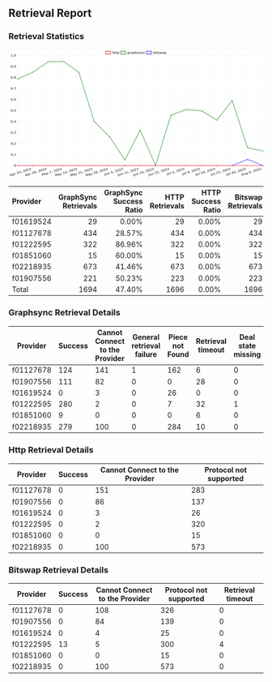## Retrieval Report
### Retrieval Statistics
<img src="https://raw.githubusercontent.com/data-preservation-programs/filplus-checker-assets/main/filecoin-project/filecoin-plus-large-datasets/issues/1596/1691473467815.png"/>

| Provider  | GraphSync Retrievals | GraphSync Success Ratio | HTTP Retrievals | HTTP Success Ratio | Bitswap Retrievals | Bitswap Success Ratio |
| :-------- | -------------------: | ----------------------: | --------------: | -----------------: | -----------------: | --------------------: |
| f01619524 |                   29 |                   0.00% |              29 |              0.00% |                 29 |                 0.00% |
| f01127678 |                  434 |                  28.57% |             434 |              0.00% |                434 |                 0.00% |
| f01222595 |                  322 |                  86.96% |             322 |              0.00% |                322 |                 4.04% |
| f01851060 |                   15 |                  60.00% |              15 |              0.00% |                 15 |                 0.00% |
| f02218935 |                  673 |                  41.46% |             673 |              0.00% |                673 |                 0.00% |
| f01907556 |                  221 |                  50.23% |             223 |              0.00% |                223 |                 0.00% |
| Total     |                 1694 |                  47.40% |            1696 |              0.00% |               1696 |                 0.77% |

### Graphsync Retrieval Details
| Provider  | Success | Cannot Connect to the Provider | General retrieval failure | Piece not Found | Retrieval timeout | Deal state missing |
| --------- | ------- | ------------------------------ | ------------------------- | --------------- | ----------------- | ------------------ |
| f01127678 | 124     | 141                            | 1                         | 162             | 6                 | 0                  |
| f01907556 | 111     | 82                             | 0                         | 0               | 28                | 0                  |
| f01619524 | 0       | 3                              | 0                         | 26              | 0                 | 0                  |
| f01222595 | 280     | 2                              | 0                         | 7               | 32                | 1                  |
| f01851060 | 9       | 0                              | 0                         | 0               | 6                 | 0                  |
| f02218935 | 279     | 100                            | 0                         | 284             | 10                | 0                  |

### Http Retrieval Details
| Provider  | Success | Cannot Connect to the Provider | Protocol not supported |
| --------- | ------- | ------------------------------ | ---------------------- |
| f01127678 | 0       | 151                            | 283                    |
| f01907556 | 0       | 86                             | 137                    |
| f01619524 | 0       | 3                              | 26                     |
| f01222595 | 0       | 2                              | 320                    |
| f01851060 | 0       | 0                              | 15                     |
| f02218935 | 0       | 100                            | 573                    |

### Bitswap Retrieval Details
| Provider  | Success | Cannot Connect to the Provider | Protocol not supported | Retrieval timeout |
| --------- | ------- | ------------------------------ | ---------------------- | ----------------- |
| f01127678 | 0       | 108                            | 326                    | 0                 |
| f01907556 | 0       | 84                             | 139                    | 0                 |
| f01619524 | 0       | 4                              | 25                     | 0                 |
| f01222595 | 13      | 5                              | 300                    | 4                 |
| f01851060 | 0       | 0                              | 15                     | 0                 |
| f02218935 | 0       | 100                            | 573                    | 0                 |
